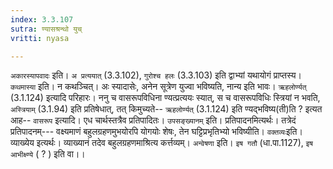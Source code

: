 ```yaml
---
index: 3.3.107
sutra: ण्यासश्रन्थो युच्
vritti: nyasa

---
```

`अकारस्यापवादः` इति। `अ प्रत्ययात्` (3.3.102), `गुरोश्च हलः` (3.3.103) इति द्वाभ्यां यथायोगं प्राप्तस्य।
`कथमास्या` इति। न कथञ्चित्। अः स्यादासेः, अनेन सूत्रेण युज्वा भविष्यति, नान्य इति भावः। `ऋहलोर्ण्यत्` (3.1.124) इत्यादि परिहारः। ननु च वासरूपविधिना ण्यत्प्रत्ययः स्यात्, स च वासरूपविधिः स्त्रियां न भवति, `अस्त्रियाम्` (3.1.94) इति प्रतिषेधात्, तत् किमुच्यते-- `ऋहलोर्ण्यत्` (3.1.124) इति ण्यद्भविष्य(ती)ति ? इत्यत आह-- `वासरूप` इत्यादि। एध चार्थस्तत्रैव प्रतिपादितः।
`उपसङ्ख्यानम्` इति। प्रतिपादनमित्यर्थः। तत्रेदं प्रतिपादनम्--- वक्ष्यमाणं बहुलग्रहणमुभयोरपि योगयोः शेषः, तेन घट्टिप्रभृतिभ्यो भविष्यीति। `वक्तव्यः`इति। व्याख्येय इत्यर्थः। व्याख्यानं तदेव बहुलग्रहणमाश्रित्य कर्त्तव्यम्। `अन्वेषणा` इति। `इष गतौ` (धा.पा.1127), `इष आभीक्ष्ण्ये` ( ? ) इति वा।।